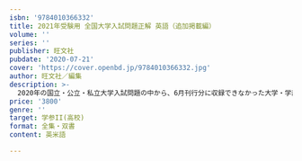 ```yaml
---
isbn: '9784010366332'
title: 2021年受験用 全国大学入試問題正解 英語（追加掲載編）
volume: ''
series: ''
publisher: 旺文社
pubdate: '2020-07-21'
cover: 'https://cover.openbd.jp/9784010366332.jpg'
author: 旺文社／編集
description: >-
  2020年の国立・公立・私立大学入試問題の中から、6月刊行分に収録できなかった大学・学部の問題を追加掲載したものです。受験生の志望校の決定とその入試対策用の問題集として、また入試資料として、幅広く利用できます。私立・国公立大学編と同様、解説・解答を詳細に掲載しています。
price: '3800'
genre: ''
target: 学参II(高校)
format: 全集・双書
content: 英米語

---
```

